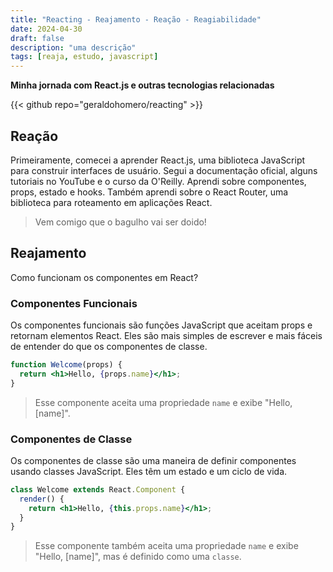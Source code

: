 ```yaml
---
title: "Reacting - Reajamento - Reação - Reagiabilidade"
date: 2024-04-30
draft: false
description: "uma descrição"
tags: [reaja, estudo, javascript]
---
```

**Minha jornada com React.js e outras tecnologias relacionadas**

{{< github repo="geraldohomero/reacting" >}}

## Reação
Primeiramente, comecei a aprender React.js, uma biblioteca JavaScript para construir interfaces de usuário. Segui a documentação oficial, alguns tutoriais no YouTube e o curso da O'Reilly. Aprendi sobre componentes, props, estado e hooks. Também aprendi sobre o React Router, uma biblioteca para roteamento em aplicações React. 

>Vem comigo que o bagulho vai ser doido!

## Reajamento

Como funcionam os componentes em React? 

### Componentes Funcionais
Os componentes funcionais são funções JavaScript que aceitam props e retornam elementos React. Eles são mais simples de escrever e mais fáceis de entender do que os componentes de classe. 

```jsx
function Welcome(props) {
  return <h1>Hello, {props.name}</h1>;
}
```
>Esse componente aceita uma propriedade `name` e exibe "Hello, [name]".

### Componentes de Classe

Os componentes de classe são uma maneira de definir componentes usando classes JavaScript. Eles têm um estado e um ciclo de vida. 

```jsx
class Welcome extends React.Component {
  render() {
    return <h1>Hello, {this.props.name}</h1>;
  }
}
```
>Esse componente também aceita uma propriedade `name` e exibe "Hello, [name]", mas é definido como uma `classe`.


